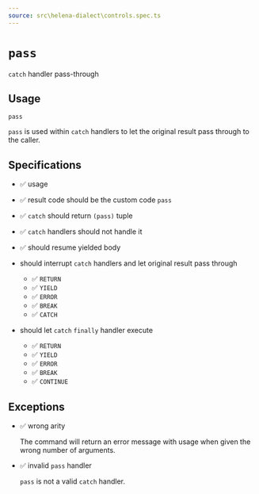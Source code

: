 ```yaml
---
source: src\helena-dialect\controls.spec.ts
---
```

# <a id="pass"></a>`pass`

`catch` handler pass-through

## Usage

```lna
pass
```

`pass` is used within `catch` handlers to let the original result pass
through to the caller.


## <a id="pass-specifications"></a>Specifications

- ✅ usage
- ✅ result code should be the custom code `pass`
- ✅ `catch` should return `(pass)` tuple
- ✅ `catch` handlers should not handle it
- ✅ should resume yielded body

- should interrupt `catch` handlers and let original result pass through

  - ✅ `RETURN`
  - ✅ `YIELD`
  - ✅ `ERROR`
  - ✅ `BREAK`
  - ✅ `CATCH`

- should let `catch` `finally` handler execute

  - ✅ `RETURN`
  - ✅ `YIELD`
  - ✅ `ERROR`
  - ✅ `BREAK`
  - ✅ `CONTINUE`

## <a id="pass-exceptions"></a>Exceptions

- ✅ wrong arity

  The command will return an error message with usage when given the
  wrong number of arguments.

- ✅ invalid `pass` handler

  `pass` is not a valid `catch` handler.


